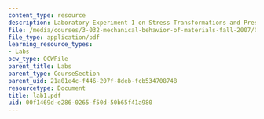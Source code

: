 ```yaml
---
content_type: resource
description: Laboratory Experiment 1 on Stress Transformations and Pressure Vessels.
file: /media/courses/3-032-mechanical-behavior-of-materials-fall-2007/00f1469de2860265f50d50b65f41a980_lab1.pdf
file_type: application/pdf
learning_resource_types:
- Labs
ocw_type: OCWFile
parent_title: Labs
parent_type: CourseSection
parent_uid: 21a01e4c-f446-207f-8deb-fcb534708748
resourcetype: Document
title: lab1.pdf
uid: 00f1469d-e286-0265-f50d-50b65f41a980
---
```

